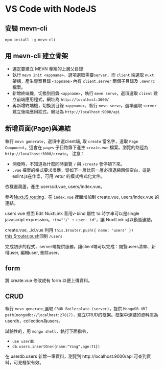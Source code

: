 # VS Code with NodeJS
## 安裝 mevn-cli
`npm install -g mevn-cli`
## 用 mevn-cli 建立骨架
* 選定要建立 MEVN 專案的上層父目錄
* 執行 `mevn init <appname>`，選項選取需要`server`，而 `client` 端選取 `nuxt` 架構，產生專案目錄 `<appname>` 內有 `client,server` 兩個子目錄及 `.mevnrc` 檔案。
* 新增終端機，切換到目錄 `<appname>`，執行 `mevn serve`，選項選取 `client` 建立前端應用程式，網址為 `http://localhost:3000/`
* 再新增終端機，切換到目錄 `<appname>`，執行 `mevn serve`，選項選取 `server` 建立後端應用程式，網址為 `http://localhost:9000/api`

## 新增頁面(Page)與連結
執行 `mevn generate`，選項中選client端,
取 `create` 當名字，選取 `Page Component`。這會在 `pages` 子目路錄下產生 `create.vue` 檔案。瀏覽的路徑為 `http://localhost:3000/create`。
注意：
* 開發時，不知道為什麼同時瀏覽 `/` 與 `/create` 會停頓下來。
* `.vue` 檔案的格式要求很嚴，譬如下一層比前一層必須退縮兩個空白，這是eslint.js在作祟，可用 vetur 的模式格式化文件。

依樣畫葫蘆，產生 users/_id_.vue, users/index.vue。

參考[NuxtJS routing](https://nuxtjs.org/guides/get-started/routing)，在 `index.vue` 裡面增加到 create.vue, users/index.vue 的連結。

users.vue 裡面 Edit NuxtLink 善用v-bind 屬性 to 時字串可以是single javascript expression。`:to="'/' + user._id"`，讓 NuxtLink 可以動態連結。

create.vue, _id.vue 利用 `this.$router.push({ name: 'users' })` [this.$router.push](https://github.com/nuxt/nuxt.js/issues/1616)回到 `/users`

完成初步的程式，server端提供服務，讓client端可以完成：閱覽users清單、新增user, 編輯user, 刪除user。

## form
將 create.vue 修改成有 form 以便上傳資料。

## CRUD
執行 `mevn generate`,選取 `CRUD Boilerplate (server)`，提供 `MongoDB URI path(mongodb://localhost:27017)`，建立CRUD的框架。框架中連結的資料庫為userdb，collection為users。

試驗性的，用 `mongo shell`，執行下面指令，
* `use userdb`
* `db.users.insertOne({name:"Yang",age:71})`

在 userdb.users 新增一筆資料，瀏覽到 http://localhost:9000/api 
可查到資料，可見框架有效。


